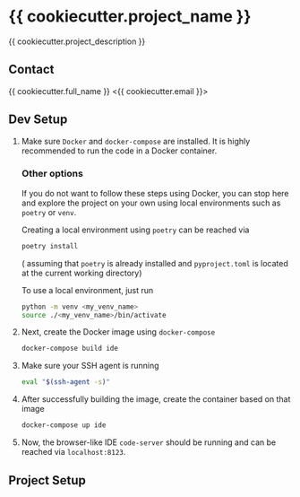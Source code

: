 # {{ cookiecutter.project_name }}

{{ cookiecutter.project_description }}

## Contact

{{ cookiecutter.full_name }} <{{ cookiecutter.email }}>

## Dev Setup

1. Make sure `Docker` and `docker-compose` are installed. It is highly recommended to run the code in a Docker container.
  
    ### Other options
    If you do not want to follow these steps using Docker, you can stop here and explore the project on your own using local environments such as `poetry` or `venv`.

    Creating a local environment using `poetry` can be reached via

    ```bash
    poetry install
    ```
    ( assuming that `poetry` is already installed and `pyproject.toml` is located at the current working directory)

    To use a local environment, just run
    ``` bash
    python -m venv <my_venv_name>
    source ./<my_venv_name>/bin/activate
    ```

2. Next, create the Docker image using `docker-compose`
    ```bash
    docker-compose build ide
    ```

3. Make sure your SSH agent is running
    ```bash
    eval "$(ssh-agent -s)"
    ```

4. After successfully building the image, create the container based on that image
    ```bash
    docker-compose up ide
    ```

5. Now, the browser-like IDE `code-server` should be running and can be reached via `localhost:8123`.


## Project Setup
